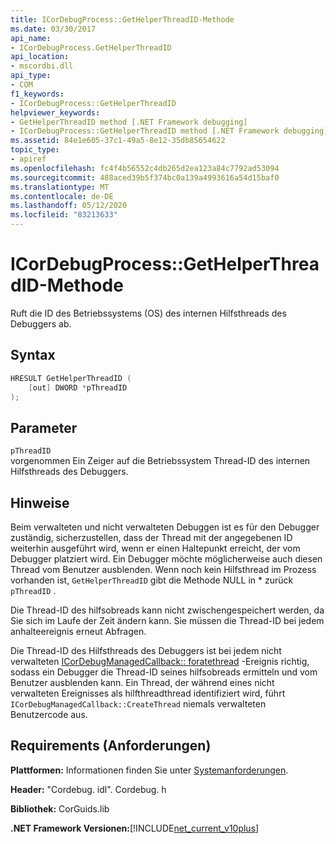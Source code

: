```yaml
---
title: ICorDebugProcess::GetHelperThreadID-Methode
ms.date: 03/30/2017
api_name:
- ICorDebugProcess.GetHelperThreadID
api_location:
- mscordbi.dll
api_type:
- COM
f1_keywords:
- ICorDebugProcess::GetHelperThreadID
helpviewer_keywords:
- GetHelperThreadID method [.NET Framework debugging]
- ICorDebugProcess::GetHelperThreadID method [.NET Framework debugging]
ms.assetid: 84e1e605-37c1-49a5-8e12-35db85654622
topic_type:
- apiref
ms.openlocfilehash: fc4f4b56552c4db265d2ea123a84c7792ad53094
ms.sourcegitcommit: 488aced39b5f374bc0a139a4993616a54d15baf0
ms.translationtype: MT
ms.contentlocale: de-DE
ms.lasthandoff: 05/12/2020
ms.locfileid: "83213633"
---
```

# <a name="icordebugprocessgethelperthreadid-method"></a>ICorDebugProcess::GetHelperThreadID-Methode
Ruft die ID des Betriebssystems (OS) des internen Hilfsthreads des Debuggers ab.  
  
## <a name="syntax"></a>Syntax  
  
```cpp  
HRESULT GetHelperThreadID (  
    [out] DWORD *pThreadID  
);  
```  
  
## <a name="parameters"></a>Parameter  
 `pThreadID`  
 vorgenommen Ein Zeiger auf die Betriebssystem Thread-ID des internen Hilfsthreads des Debuggers.  
  
## <a name="remarks"></a>Hinweise  
 Beim verwalteten und nicht verwalteten Debuggen ist es für den Debugger zuständig, sicherzustellen, dass der Thread mit der angegebenen ID weiterhin ausgeführt wird, wenn er einen Haltepunkt erreicht, der vom Debugger platziert wird. Ein Debugger möchte möglicherweise auch diesen Thread vom Benutzer ausblenden. Wenn noch kein Hilfsthread im Prozess vorhanden ist, `GetHelperThreadID` gibt die Methode NULL in * zurück `pThreadID` .  
  
 Die Thread-ID des hilfsobreads kann nicht zwischengespeichert werden, da Sie sich im Laufe der Zeit ändern kann. Sie müssen die Thread-ID bei jedem anhalteereignis erneut Abfragen.  
  
 Die Thread-ID des Hilfsthreads des Debuggers ist bei jedem nicht verwalteten [ICorDebugManagedCallback:: foratethread](icordebugmanagedcallback-createthread-method.md) -Ereignis richtig, sodass ein Debugger die Thread-ID seines hilfsobreads ermitteln und vom Benutzer ausblenden kann. Ein Thread, der während eines nicht verwalteten Ereignisses als hilfthreadthread identifiziert wird, führt `ICorDebugManagedCallback::CreateThread` niemals verwalteten Benutzercode aus.  
  
## <a name="requirements"></a>Requirements (Anforderungen)  
 **Plattformen:** Informationen finden Sie unter [Systemanforderungen](../../get-started/system-requirements.md).  
  
 **Header:** "Cordebug. idl". Cordebug. h  
  
 **Bibliothek:** CorGuids.lib  
  
 **.NET Framework Versionen:**[!INCLUDE[net_current_v10plus](../../../../includes/net-current-v10plus-md.md)]
